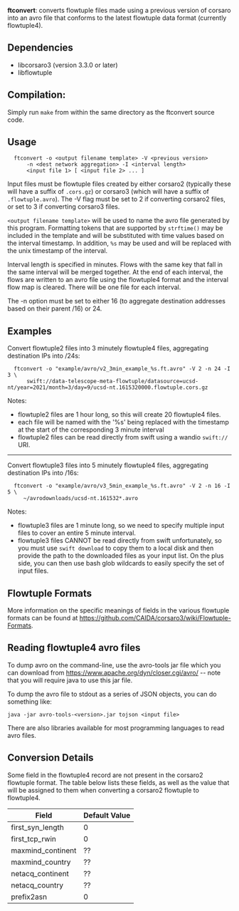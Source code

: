 **ftconvert**: converts flowtuple files made using a previous version of
corsaro into an avro file that conforms to the latest flowtuple data
format (currently flowtuple4).

## Dependencies

 - libcorsaro3 (version 3.3.0 or later)
 - libflowtuple


## Compilation:

Simply run `make` from within the same directory as the ftconvert source code.


## Usage

```
  ftconvert -o <output filename template> -V <previous version>
      -n <dest network aggregation> -I <interval length>
      <input file 1> [ <input file 2> ... ]
```

Input files must be flowtuple files created by either corsaro2 (typically these
will have a suffix of `.cors.gz`) or corsaro3 (which will have a suffix of
`.flowtuple.avro`). The -V flag must be set to 2 if converting corsaro2
files, or set to 3 if converting corsaro3 files.

`<output filename template>` will be used to name the avro file generated by
this program. Formatting tokens that are supported by `strftime()` may be
included in the template and will be substituted with time values based on
the interval timestamp. In addition, `%s` may be used and will be replaced
with the unix timestamp of the interval.

Interval length is specified in minutes. Flows with the same key that fall
in the same interval will be merged together. At the end of each interval,
the flows are written to an avro file using the flowtuple4 format and the
interval flow map is cleared. There will be one file for each interval.

The -n option must be set to either 16 (to aggregate destination addresses
based on their parent /16) or 24.

## Examples

Convert flowtuple2 files into 3 minutely flowtuple4 files, aggregating
destination IPs into /24s:

```
  ftconvert -o "example/avro/v2_3min_example_%s.ft.avro" -V 2 -n 24 -I 3 \
      swift://data-telescope-meta-flowtuple/datasource=ucsd-nt/year=2021/month=3/day=9/ucsd-nt.1615320000.flowtuple.cors.gz
```

Notes:
 * flowtuple2 files are 1 hour long, so this will create 20 flowtuple4 files.
 * each file will be named with the '%s' being replaced with the timestamp at
   the start of the corresponding 3 minute interval
 * flowtuple2 files can be read directly from swift using a wandio `swift://`
   URI.


----

Convert flowtuple3 files into 5 minutely flowtuple4 files, aggregating
destination IPs into /16s:

```
  ftconvert -o "example/avro/v3_5min_example_%s.ft.avro" -V 2 -n 16 -I 5 \
     ~/avrodownloads/ucsd-nt.161532*.avro
```

Notes:
 * flowtuple3 files are 1 minute long, so we need to specify multiple input
   files to cover an entire 5 minute interval.
 * flowtuple3 files CANNOT be read directly from swift unfortunately, so you
   must use `swift download` to copy them to a local disk and then provide
   the path to the downloaded files as your input list. On the plus side, you
   can then use bash glob wildcards to easily specify the set of input files.


## Flowtuple Formats

More information on the specific meanings of fields in the various flowtuple
formats can be found at
https://github.com/CAIDA/corsaro3/wiki/Flowtuple-Formats.

## Reading flowtuple4 avro files

To dump avro on the command-line, use the avro-tools jar file which you can
download from https://www.apache.org/dyn/closer.cgi/avro/ -- note that
you will require java to use this jar file.

To dump the avro file to stdout as a series of JSON objects, you can do
something like:

    java -jar avro-tools-<version>.jar tojson <input file>

There are also libraries available for most programming languages to read avro
files.


## Conversion Details

Some field in the flowtuple4 record are not present in the corsaro2
flowtuple format. The table below lists these fields, as well as the value
that will be assigned to them when converting a corsaro2 flowtuple to
flowtuple4.

Field             |  Default Value
------------------|----------------
first_syn_length  |  0
first_tcp_rwin    |  0
maxmind_continent  | ??
maxmind_country    | ??
netacq_continent  | ??
netacq_country    | ??
prefix2asn        |  0




